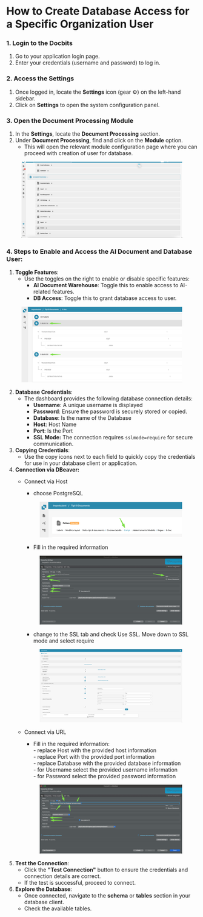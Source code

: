 # How to Create Database Access for a Specific Organization User

### **1. Login to the Docbits** <a href="#id-1.-login-to-the-docbits" id="id-1.-login-to-the-docbits"></a>

1. Go to your application login page.
2. Enter your credentials (username and password) to log in.

### **2. Access the Settings** <a href="#id-2.-access-the-settings" id="id-2.-access-the-settings"></a>

1. Once logged in, locate the **Settings** icon (gear ⚙️) on the left-hand sidebar.
2. Click on **Settings** to open the system configuration panel.

### **3. Open the Document Processing Module** <a href="#id-3.-open-the-document-processing-module" id="id-3.-open-the-document-processing-module"></a>

1. In the **Settings**, locate the **Document Processing** section.
2. Under **Document Processing**, find and click on the **Module** option.
   * This will open the relevant module configuration page where you can proceed with creation of user for database.

<figure><img src="../../../../../.gitbook/assets/image (25).png" alt=""><figcaption></figcaption></figure>

### 4. Steps to Enable and Access the AI Document and Database User: <a href="#id-4.-steps-to-enable-and-access-the-ai-document-and-database-user" id="id-4.-steps-to-enable-and-access-the-ai-document-and-database-user"></a>

1. **Toggle Features**:
   * Use the toggles on the right to enable or disable specific features:
     * **AI Document Warehouse**: Toggle this to enable access to AI-related features.
     * **DB Access**: Toggle this to grant database access to user.

<figure><img src="../../../../../.gitbook/assets/image (1) (1).png" alt=""><figcaption></figcaption></figure>

2. **Database Credentials**:
   * The dashboard provides the following database connection details:
     * **Username**: A unique username is displayed&#x20;
     * **Password**: Ensure the password is securely stored or copied.
     * **Database**: Is the name of the Database&#x20;
     * **Host**: Host Name&#x20;
     * **Port**:  Is the Port&#x20;
     * **SSL Mode:** The connection requires `sslmode=require` for secure communication.
3. **Copying Credentials**:
   * Use the copy icons next to each field to quickly copy the credentials for use in your database client or application.
4. **Connection via DBeaver:**
   *   Connect via Host

       * choose PostgreSQL

       <figure><img src="../../../../../.gitbook/assets/image (2) (1).png" alt=""><figcaption></figcaption></figure>

       * Fill in the required information&#x20;

       <figure><img src="../../../../../.gitbook/assets/image (4) (1).png" alt=""><figcaption></figcaption></figure>

       * change to the SSL tab and check Use SSL. Move down to SSL mode and select require

       <figure><img src="../../../../../.gitbook/assets/image (3) (1).png" alt=""><figcaption></figcaption></figure>
   *   Connect via URL

       * Fill in the required information:\
         \- replace Host with the provided host information\
         \- replace Port with the provided port information\
         \- replace Database with the provided database information\
         \- for Username select the provided username information\
         \- for Password select the provided password information

       <figure><img src="../../../../../.gitbook/assets/image (5) (1).png" alt=""><figcaption></figcaption></figure>
5. **Test the Connection**:
   * Click the **"Test Connection"** button to ensure the credentials and connection details are correct.
   * If the test is successful, proceed to connect.
6. **Explore the Database**:
   * Once connected, navigate to the **schema** or **tables** section in your database client.
   * Check the available tables.
